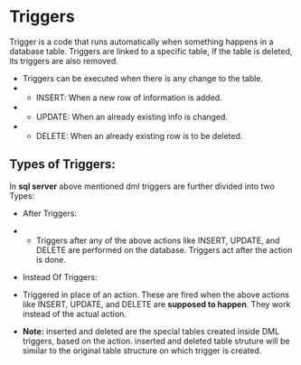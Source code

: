 # Triggers

Trigger is a code that runs automatically when something happens in a database table. Triggers are linked to a specific table, If the table is deleted, its triggers are also removed.
- Triggers can be executed when there is any change to the table.
- - INSERT: When a new row of information is added.
- - UPDATE: When an already existing info is changed.
- - DELETE: When an already existing row is to be deleted.


## Types of Triggers:
In **sql server** above mentioned dml triggers are further divided into two Types:
- After Triggers:
- - Triggers after any of the above actions like INSERT, UPDATE, and DELETE are performed on the database. Triggers act after the action is done.
- Instead Of Triggers:
- Triggered in place of an action. These are fired when the above actions like INSERT, UPDATE, and DELETE are **supposed to happen**. They work instead of the actual action.

- **Note:** inserted and deleted are the special tables created inside DML triggers, based on the action. inserted and deleted table struture will be similar to the original table structure on which trigger is created.


